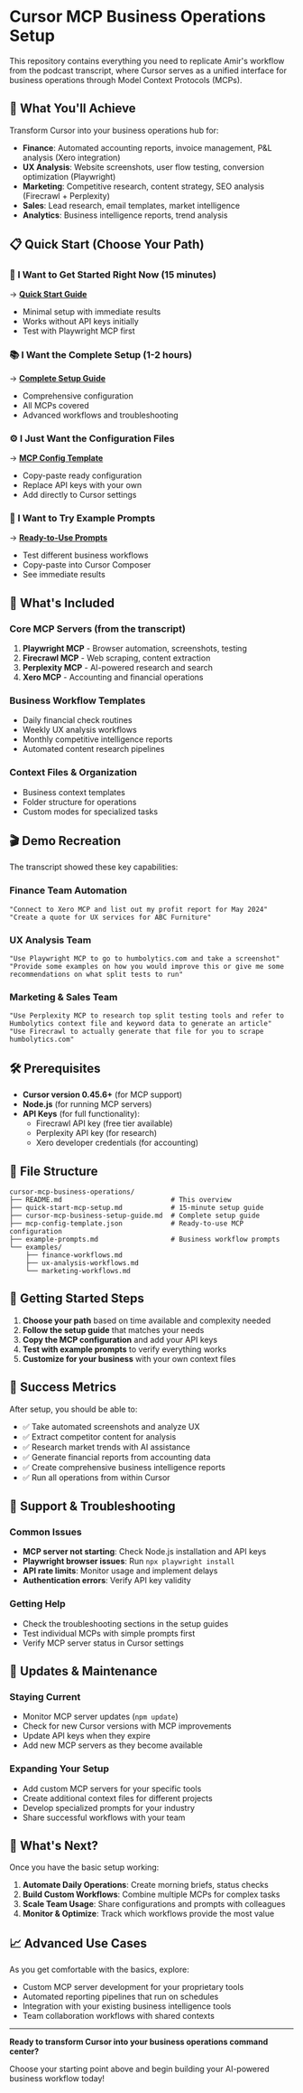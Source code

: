 # Cursor MCP Business Operations Setup

This repository contains everything you need to replicate Amir's workflow from the podcast transcript, where Cursor serves as a unified interface for business operations through Model Context Protocols (MCPs).

## 🎯 What You'll Achieve

Transform Cursor into your business operations hub for:
- **Finance**: Automated accounting reports, invoice management, P&L analysis (Xero integration)
- **UX Analysis**: Website screenshots, user flow testing, conversion optimization (Playwright)
- **Marketing**: Competitive research, content strategy, SEO analysis (Firecrawl + Perplexity)
- **Sales**: Lead research, email templates, market intelligence
- **Analytics**: Business intelligence reports, trend analysis

## 📋 Quick Start (Choose Your Path)

### 🚀 I Want to Get Started Right Now (15 minutes)
→ **[Quick Start Guide](quick-start-mcp-setup.md)**
- Minimal setup with immediate results
- Works without API keys initially
- Test with Playwright MCP first

### 📚 I Want the Complete Setup (1-2 hours)
→ **[Complete Setup Guide](cursor-mcp-business-setup-guide.md)**
- Comprehensive configuration
- All MCPs covered
- Advanced workflows and troubleshooting

### ⚙️ I Just Want the Configuration Files
→ **[MCP Config Template](mcp-config-template.json)**
- Copy-paste ready configuration
- Replace API keys with your own
- Add directly to Cursor settings

### 💬 I Want to Try Example Prompts
→ **[Ready-to-Use Prompts](example-prompts.md)**
- Test different business workflows
- Copy-paste into Cursor Composer
- See immediate results

## 🔧 What's Included

### Core MCP Servers (from the transcript)
1. **Playwright MCP** - Browser automation, screenshots, testing
2. **Firecrawl MCP** - Web scraping, content extraction
3. **Perplexity MCP** - AI-powered research and search
4. **Xero MCP** - Accounting and financial operations

### Business Workflow Templates
- Daily financial check routines
- Weekly UX analysis workflows
- Monthly competitive intelligence reports
- Automated content research pipelines

### Context Files & Organization
- Business context templates
- Folder structure for operations
- Custom modes for specialized tasks

## 🎬 Demo Recreation

The transcript showed these key capabilities:

### Finance Team Automation
```
"Connect to Xero MCP and list out my profit report for May 2024"
"Create a quote for UX services for ABC Furniture"
```

### UX Analysis Team
```
"Use Playwright MCP to go to humbolytics.com and take a screenshot"
"Provide some examples on how you would improve this or give me some recommendations on what split tests to run"
```

### Marketing & Sales Team
```
"Use Perplexity MCP to research top split testing tools and refer to Humbolytics context file and keyword data to generate an article"
"Use Firecrawl to actually generate that file for you to scrape humbolytics.com"
```

## 🛠️ Prerequisites

- **Cursor version 0.45.6+** (for MCP support)
- **Node.js** (for running MCP servers)
- **API Keys** (for full functionality):
  - Firecrawl API key (free tier available)
  - Perplexity API key (for research)
  - Xero developer credentials (for accounting)

## 📁 File Structure

```
cursor-mcp-business-operations/
├── README.md                           # This overview
├── quick-start-mcp-setup.md            # 15-minute setup guide
├── cursor-mcp-business-setup-guide.md  # Complete setup guide
├── mcp-config-template.json            # Ready-to-use MCP configuration
├── example-prompts.md                  # Business workflow prompts
└── examples/
    ├── finance-workflows.md
    ├── ux-analysis-workflows.md
    └── marketing-workflows.md
```

## 🚦 Getting Started Steps

1. **Choose your path** based on time available and complexity needed
2. **Follow the setup guide** that matches your needs
3. **Copy the MCP configuration** and add your API keys
4. **Test with example prompts** to verify everything works
5. **Customize for your business** with your own context files

## 🎯 Success Metrics

After setup, you should be able to:
- ✅ Take automated screenshots and analyze UX
- ✅ Extract competitor content for analysis
- ✅ Research market trends with AI assistance
- ✅ Generate financial reports from accounting data
- ✅ Create comprehensive business intelligence reports
- ✅ Run all operations from within Cursor

## 🤝 Support & Troubleshooting

### Common Issues
- **MCP server not starting**: Check Node.js installation and API keys
- **Playwright browser issues**: Run `npx playwright install`
- **API rate limits**: Monitor usage and implement delays
- **Authentication errors**: Verify API key validity

### Getting Help
- Check the troubleshooting sections in the setup guides
- Test individual MCPs with simple prompts first
- Verify MCP server status in Cursor settings

## 🔄 Updates & Maintenance

### Staying Current
- Monitor MCP server updates (`npm update`)
- Check for new Cursor versions with MCP improvements
- Update API keys when they expire
- Add new MCP servers as they become available

### Expanding Your Setup
- Add custom MCP servers for your specific tools
- Create additional context files for different projects
- Develop specialized prompts for your industry
- Share successful workflows with your team

## 🎉 What's Next?

Once you have the basic setup working:

1. **Automate Daily Operations**: Create morning briefs, status checks
2. **Build Custom Workflows**: Combine multiple MCPs for complex tasks
3. **Scale Team Usage**: Share configurations and prompts with colleagues
4. **Monitor & Optimize**: Track which workflows provide the most value

## 📈 Advanced Use Cases

As you get comfortable with the basics, explore:
- Custom MCP server development for your proprietary tools
- Automated reporting pipelines that run on schedules
- Integration with your existing business intelligence tools
- Team collaboration workflows with shared contexts

---

**Ready to transform Cursor into your business operations command center?** 

Choose your starting point above and begin building your AI-powered business workflow today!
